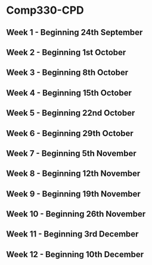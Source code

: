 # Comp330-CPD

## Week 1 - Beginning 24th September

## Week 2 - Beginning 1st October

## Week 3 - Beginning 8th October

## Week 4 - Beginning 15th October

## Week 5 - Beginning 22nd October

## Week 6 - Beginning 29th October

## Week 7 - Beginning 5th November

## Week 8 - Beginning 12th November

## Week 9 - Beginning 19th November

## Week 10 - Beginning 26th November

## Week 11 - Beginning 3rd December

## Week 12 - Beginning 10th December
